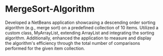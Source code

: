 # MergeSort-Algorithm
Developed a NetBeans application showcasing a descending order sorting algorithm (e.g., merge sort) on a predefined collection of 10 items. Utilized a custom class, MyArrayList, extending ArrayList and integrating the sorting algorithm. Additionally, enhanced the application to measure and display the algorithm's efficiency through the total number of comparisons performed for the given item collection.
